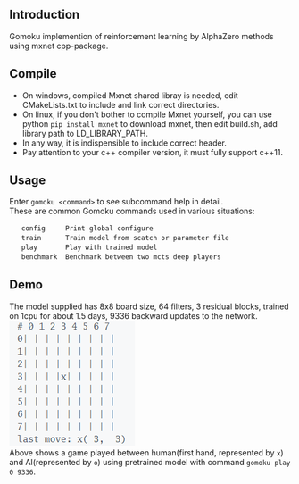 ## Introduction
Gomoku implemention of reinforcement learning by AlphaZero methods using mxnet cpp-package.

## Compile
* On windows, compiled Mxnet shared libray is needed, edit CMakeLists.txt to include and link correct directories.  
* On linux, if you don't bother to compile Mxnet yourself, you can use python `pip install mxnet` to download mxnet, 
then edit build.sh, add library path to LD_LIBRARY_PATH.
* In any way, it is indispensible to include correct header. 
* Pay attention to your c++ compiler version, it must fully support c++11.

## Usage
Enter `gomoku <command>` to see subcommand help in detail.  
These are common Gomoku commands used in various situations:  
```bash
   config     Print global configure  
   train      Train model from scatch or parameter file  
   play       Play with trained model  
   benchmark  Benchmark between two mcts deep players  
```

## Demo
The model supplied has 8x8 board size, 64 filters, 3 residual blocks, 
trained on 1cpu for about 1.5 days, 9336 backward updates to the network.    
![image]( https://github.com/JaySinco/Gomoku/blob/master/play_against_ai.gif)  
Above shows a game played between human(first hand, represented by `x`) and AI(represented by `o`) 
using pretrained model with command `gomoku play 0 9336`.  
